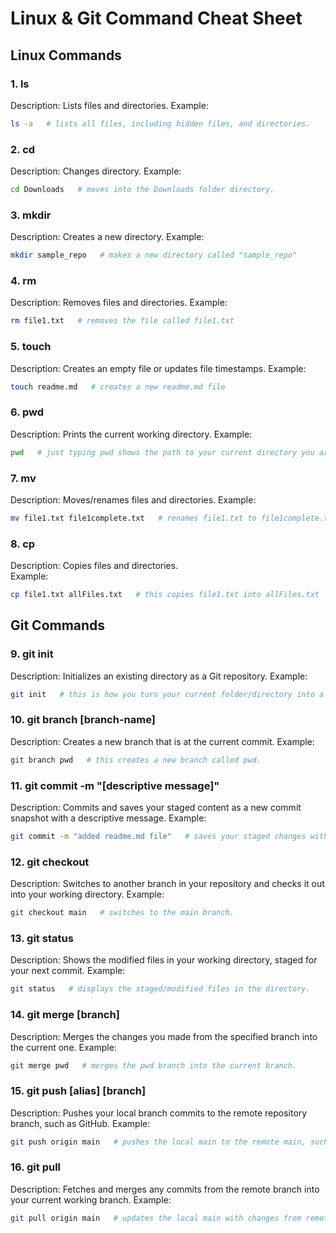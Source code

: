 # Linux & Git Command Cheat Sheet

## Linux Commands

### 1. ls
Description: Lists files and directories.
Example:
```bash
ls -a   # lists all files, including hidden files, and directories. 
```

### 2. cd
Description: Changes directory.
Example:
```bash
cd Downloads   # moves into the Downloads folder directory.
```

### 3. mkdir
Description: Creates a new directory.
Example:
```bash
mkdir sample_repo   # makes a new directory called "sample_repo"
```

### 4. rm
Description: Removes files and directories.
Example:
```bash
rm file1.txt   # removes the file called file1.txt
```

### 5. touch
Description: Creates an empty file or updates file timestamps. 
Example:
```bash
touch readme.md   # creates a new readme.md file
```

### 6. pwd
Description: Prints the current working directory. 
Example:
```bash
pwd   # just typing pwd shows the path to your current directory you are in.
```

### 7. mv
Description: Moves/renames files and directories.
Example:
```bash
mv file1.txt file1complete.txt   # renames file1.txt to file1complete.txt
```

### 8. cp
Description: Copies files and directories.  
Example:
```bash
cp file1.txt allFiles.txt   # this copies file1.txt into allFiles.txt
```

## Git Commands

### 9. git init
Description: Initializes an existing directory as a Git repository.
Example:
```bash
git init   # this is how you turn your current folder/directory into a Git repository.
```

### 10. git branch [branch-name]
Description: Creates a new branch that is at the current commit.
Example:
```bash
git branch pwd   # this creates a new branch called pwd.
```

### 11. git commit -m "[descriptive message]"
Description: Commits and saves your staged content as a new commit snapshot with a descriptive message.
Example:
```bash
git commit -m "added readme.md file"   # saves your staged changes with a descriptive message.
```

### 12. git checkout
Description: Switches to another branch in your repository and checks it out into your working directory.
Example:
```bash
git checkout main   # switches to the main branch.
```

### 13. git status
Description: Shows the modified files in your working directory, staged for your next commit. 
Example:
```bash
git status   # displays the staged/modified files in the directory.
```

### 14. git merge [branch]
Description: Merges the changes you made from the specified branch into the current one. 
Example:
```bash
git merge pwd   # merges the pwd branch into the current branch.
```

### 15. git push [alias] [branch]
Description: Pushes your local branch commits to the remote repository branch, such as GitHub.
Example:
```bash
git push origin main   # pushes the local main to the remote main, such as GitHub.
```

### 16. git pull
Description: Fetches and merges any commits from the remote branch into your current working branch. 
Example:
```bash
git pull origin main   # updates the local main with changes from remote main, such as GitHub.
```

